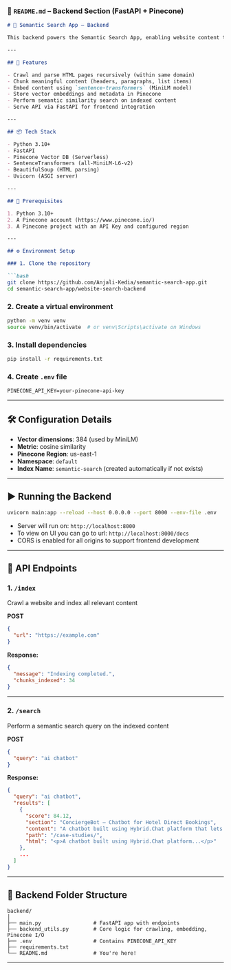 ### 📁 `README.md` – Backend Section (FastAPI + Pinecone)

````markdown
# 🔎 Semantic Search App – Backend

This backend powers the Semantic Search App, enabling website content to be crawled, chunked, embedded using Sentence Transformers, and indexed into Pinecone for efficient semantic querying. Built using FastAPI and Pinecone vector DB.

---

## 🚀 Features

- Crawl and parse HTML pages recursively (within same domain)
- Chunk meaningful content (headers, paragraphs, list items)
- Embed content using `sentence-transformers` (MiniLM model)
- Store vector embeddings and metadata in Pinecone
- Perform semantic similarity search on indexed content
- Serve API via FastAPI for frontend integration

---

## 📦 Tech Stack

- Python 3.10+
- FastAPI
- Pinecone Vector DB (Serverless)
- SentenceTransformers (all-MiniLM-L6-v2)
- BeautifulSoup (HTML parsing)
- Uvicorn (ASGI server)

---

## 🧰 Prerequisites

1. Python 3.10+
2. A Pinecone account (https://www.pinecone.io/)
3. A Pinecone project with an API Key and configured region

---

## ⚙️ Environment Setup

### 1. Clone the repository

```bash
git clone https://github.com/Anjali-Kedia/semantic-search-app.git
cd semantic-search-app/website-search-backend
````

### 2. Create a virtual environment

```bash
python -m venv venv
source venv/bin/activate  # or venv\Scripts\activate on Windows
```

### 3. Install dependencies

```bash
pip install -r requirements.txt
```

### 4. Create `.env` file

```env
PINECONE_API_KEY=your-pinecone-api-key
```

---

## 🛠 Configuration Details

* **Vector dimensions**: 384 (used by MiniLM)
* **Metric**: cosine similarity
* **Pinecone Region**: us-east-1
* **Namespace**: `default`
* **Index Name**: `semantic-search` (created automatically if not exists)

---

## ▶️ Running the Backend

```bash
uvicorn main:app --reload --host 0.0.0.0 --port 8000 --env-file .env
```

* Server will run on: `http://localhost:8000`
* To view on UI you can go to url: `http://localhost:8000/docs`
* CORS is enabled for all origins to support frontend development

---

## 🧪 API Endpoints

### 1. `/index`

Crawl a website and index all relevant content

**POST**

```json
{
  "url": "https://example.com"
}
```

**Response:**

```json
{
  "message": "Indexing completed.",
  "chunks_indexed": 34
}
```

---

### 2. `/search`

Perform a semantic search query on the indexed content

**POST**

```json
{
  "query": "ai chatbot"
}
```

**Response:**

```json
{
  "query": "ai chatbot",
  "results": [
    {
      "score": 84.12,
      "section": "ConciergeBot – Chatbot for Hotel Direct Bookings",
      "content": "A chatbot built using Hybrid.Chat platform that lets hotel guests get travel suggestions...",
      "path": "/case-studies/",
      "html": "<p>A chatbot built using Hybrid.Chat platform...</p>"
    },
    ...
  ]
}
```

---

## 📁 Backend Folder Structure

```
backend/
│
├── main.py                 # FastAPI app with endpoints
├── backend_utils.py        # Core logic for crawling, embedding, Pinecone I/O
├── .env                    # Contains PINECONE_API_KEY
├── requirements.txt
└── README.md               # You're here!
```

---

